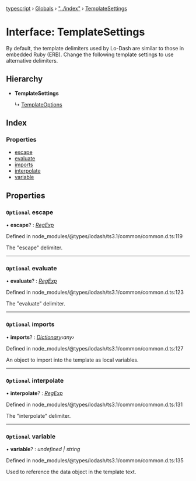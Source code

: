[typescript](../README.md) › [Globals](../globals.md) › ["../index"](../modules/____index_.md) › [TemplateSettings](____index_.templatesettings.md)

# Interface: TemplateSettings

By default, the template delimiters used by Lo-Dash are similar to those in embedded Ruby
(ERB). Change the following template settings to use alternative delimiters.

## Hierarchy

* **TemplateSettings**

  ↳ [TemplateOptions](____index_.templateoptions.md)

## Index

### Properties

* [escape](____index_.templatesettings.md#optional-escape)
* [evaluate](____index_.templatesettings.md#optional-evaluate)
* [imports](____index_.templatesettings.md#optional-imports)
* [interpolate](____index_.templatesettings.md#optional-interpolate)
* [variable](____index_.templatesettings.md#optional-variable)

## Properties

### `Optional` escape

• **escape**? : *[RegExp](regexp.md)*

Defined in node_modules/@types/lodash/ts3.1/common/common.d.ts:119

The "escape" delimiter.

___

### `Optional` evaluate

• **evaluate**? : *[RegExp](regexp.md)*

Defined in node_modules/@types/lodash/ts3.1/common/common.d.ts:123

The "evaluate" delimiter.

___

### `Optional` imports

• **imports**? : *[Dictionary](____index_.dictionary.md)‹any›*

Defined in node_modules/@types/lodash/ts3.1/common/common.d.ts:127

An object to import into the template as local variables.

___

### `Optional` interpolate

• **interpolate**? : *[RegExp](regexp.md)*

Defined in node_modules/@types/lodash/ts3.1/common/common.d.ts:131

The "interpolate" delimiter.

___

### `Optional` variable

• **variable**? : *undefined | string*

Defined in node_modules/@types/lodash/ts3.1/common/common.d.ts:135

Used to reference the data object in the template text.
